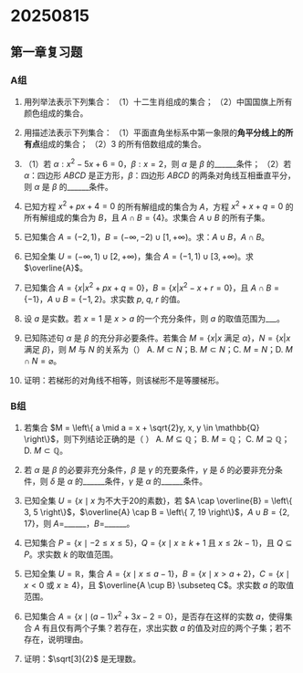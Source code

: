 # 20250815
## 第一章复习题
### A组

1. 用列举法表示下列集合：
   （1）十二生肖组成的集合；
   （2）中国国旗上所有颜色组成的集合。










2. 用描述法表示下列集合：
   （1）平面直角坐标系中第一象限的**角平分线上的所有点**组成的集合；
   （2）3 的所有倍数组成的集合。










3. （1）若 $\alpha: x^2 - 5x + 6 = 0$，$\beta: x = 2$，则 $\alpha$ 是 $\beta$ 的\_\_\_\_\_\_条件；
   （2）若 $\alpha$：四边形 $ABCD$ 是正方形，$\beta$：四边形 $ABCD$ 的两条对角线互相垂直平分，则 $\alpha$ 是 $\beta$ 的\_\_\_\_\_\_条件。











4. 已知方程 $x^2 + px + 4 = 0$ 的所有解组成的集合为 $A$，方程 $x^2 + x + q = 0$ 的所有解组成的集合为 $B$，且 $A \cap B = \{4\}$。求集合 $A \cup B$ 的所有子集。










5. 已知集合 $A = (-2, 1)$，$B = (-\infty, -2) \cup [1, +\infty)$。求：$A \cup B$，$A \cap B$。










6. 已知全集 $U = (-\infty, 1) \cup [2, +\infty)$，集合 $A = (-1, 1) \cup [3, +\infty)$。求 $\overline{A}$。










7. 已知集合 $A = \{x | x^2 + px + q = 0\}$，$B = \{x | x^2 - x + r = 0\}$，且 $A \cap B = \{-1\}$，$A \cup B = \{-1, 2\}$。求实数 $p$, $q$, $r$ 的值。










8. 设 $a$ 是实数。若 $x = 1$ 是 $x > a$ 的一个充分条件，则 $a$ 的取值范围为\_\__。










9. 已知陈述句 $\alpha$ 是 $\beta$ 的充分非必要条件。若集合 $M = \{x | x$ 满足 $\alpha\}$，$N = \{x | x$ 满足 $\beta\}$，则 $M$ 与 $N$ 的关系为（）
   A. $M \subset N$；B. $M \subset N$；C. $M = N$；D. $M \cap N = \varnothing$。










10. 证明：若梯形的对角线不相等，则该梯形不是等腰梯形。











### B组

1. 若集合 $M = \left\{ a \mid a = x + \sqrt{2}y, x, y \in \mathbb{Q} \right\}$，则下列结论正确的是（ ）
   A. $M \subseteq \mathbb{Q}$；
   B. $M = \mathbb{Q}$；
   C. $M \supseteq \mathbb{Q}$；
   D. $M \subset \mathbb{Q}$。









2. 若 $\alpha$ 是 $\beta$ 的必要非充分条件，$\beta$ 是 $\gamma$ 的充要条件，$\gamma$ 是 $\delta$ 的必要非充分条件，则 $\delta$ 是 $\alpha$ 的\_\_\_\_\_\_条件，$\gamma$ 是 $\alpha$ 的\_\_\_\_\_\_条件。









3. 已知全集 $U = \left\{ x \mid x \text{ 为不大于20的素数} \right\}$，若 $A \cap \overline{B} = \left\{ 3, 5 \right\}$，$\overline{A} \cap B = \left\{ 7, 19 \right\}$，$A \cup B = \left\{ 2, 17 \right\}$，则 $A =$\_\_\_\_\_\_，$B =$\_\_\_\_\_\_。









4. 已知集合 $P = \left\{ x \mid -2 \le x \le 5 \right\}$，$Q = \left\{ x \mid x \ge k+1 \text{ 且 } x \le 2k-1 \right\}$，且 $Q \subseteq P$。求实数 $k$ 的取值范围。









5. 已知全集 $U = \mathbb{R}$，集合 $A = \left\{ x \mid x \le a-1 \right\}$，$B = \left\{ x \mid x > a+2 \right\}$，$C = \left\{ x \mid x < 0 \text{ 或 } x \ge 4 \right\}$，且 $\overline{A \cup B} \subseteq C$。求实数 $a$ 的取值范围。









6. 已知集合 $A = \left\{ x \mid (a-1)x^2 + 3x - 2 = 0 \right\}$，是否存在这样的实数 $a$，使得集合 $A$ 有且仅有两个子集？若存在，求出实数 $a$ 的值及对应的两个子集；若不存在，说明理由。









7. 证明：$\sqrt[3]{2}$ 是无理数。







